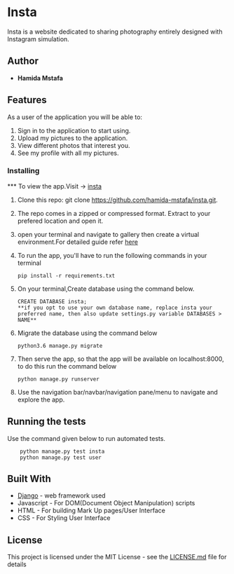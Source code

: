 # Insta
  Insta is a website dedicated to sharing photography entirely designed with Instagram simulation.


## Author

* **Hamida Mstafa**

## Features


As a user of the application you will be able to:



1. Sign in to the application to start using.
2. Upload my pictures to the application.
3. View different photos that interest you.
4. See my profile with all my pictures.

### Installing

*** To view the app.Visit -> [insta](http://instamids.herokuapp.com/)

1. Clone this repo: git clone https://github.com/hamida-mstafa/insta.git.
2. The repo comes in a zipped or compressed format. Extract to your prefered location and open it.
3. open your terminal and navigate to gallery then create a virtual environment.For detailed guide refer  [here](https://packaging.python.org/guides/installing-using-pip-and-virtualenv/)
3. To run the app, you'll have to run the following commands in your terminal


       pip install -r requirements.txt
4. On your terminal,Create database  using the command below.


       CREATE DATABASE insta;
       **if you opt to use your own database name, replace insta your preferred name, then also update settings.py variable DATABASES > NAME**

5. Migrate the database using the command below


       python3.6 manage.py migrate
6. Then serve the app, so that the app will be available on localhost:8000, to do this run the command below


       python manage.py runserver
7. Use the navigation bar/navbar/navigation pane/menu to navigate and explore the app.

## Running the tests

Use the command given below to run automated tests.


        python manage.py test insta
        python manage.py test user




## Built With

* [Django](https://www.djangoproject.com/) - web framework used
* Javascript - For DOM(Document Object Manipulation) scripts
* HTML - For building Mark Up pages/User Interface
* CSS - For Styling User Interface


## License

This project is licensed under the MIT License - see the [LICENSE.md](LICENSE.md) file for details
